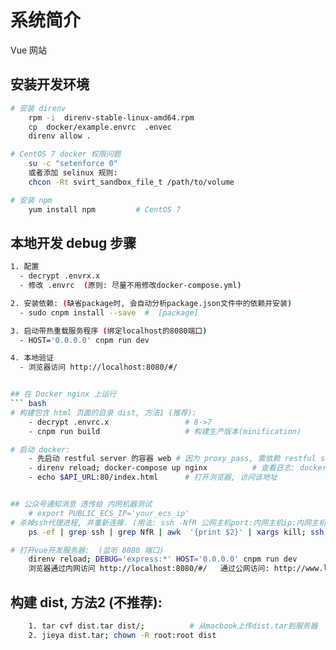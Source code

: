 # 系统简介
Vue 网站


## 安装开发环境
``` bash
# 安装 direnv
    rpm -i  direnv-stable-linux-amd64.rpm
    cp  docker/example.envrc  .envec
    direnv allow .

# CentOS 7 docker 权限问题
    su -c "setenforce 0"
    或者添加 selinux 规则:
    chcon -Rt svirt_sandbox_file_t /path/to/volume

# 安装 npm
    yum install npm         # CentOS 7
```


## 本地开发 debug 步骤
``` bash
1. 配置
  - decrypt .envrx.x
  - 修改 .envrc  (原则: 尽量不用修改docker-compose.yml)

2. 安装依赖: (缺省package时, 会自动分析package.json文件中的依赖并安装)
  - sudo cnpm install --save  #  [package]

3. 启动带热重载服务程序 (绑定localhost的8080端口)
  - HOST='0.0.0.0' cnpm run dev

4. 本地验证
  - 浏览器访问 http://localhost:8080/#/


## 在 Docker nginx 上运行
``` bash
# 构建包含 html 页面的目录 dist, 方法1 (推荐):
    - decrypt .envrc.x                 # 8->7
    - cnpm run build                   # 构建生产版本(minification)

# 启动 docker:
    - 先启动 restful server 的容器 web # 因为 proxy_pass, 需依赖 restful server
    - direnv reload; docker-compose up nginx          # 查看日志: docker-compose logs -f, 正常是实时打印!
    - echo $API_URL:80/index.html      # 打开浏览器, 访问该地址


## 公众号通知消息 透传给 内网机器测试
    # export PUBLIC_ECS_IP='your_ecs_ip'
# 杀掉ssh代理进程, 并重新连接. (用法: ssh -NfR 公网主机port:内网主机ip:内网主机port <用户名>@公网主机ip -p 公网主机ssh端口)
    ps -ef | grep ssh | grep NfR | awk  '{print $2}' | xargs kill; ssh -NfR  80:localhost:80  root@${PUBLIC_ECS_IP}  -p 22

# 打开vue开发服务器:  (监听 8080 端口)
    direnv reload; DEBUG='express:*' HOST='0.0.0.0' cnpm run dev
    浏览器通过内网访问 http://localhost:8080/#/   通过公网访问: http://www.lynatgz.cn/
```


## 构建 dist, 方法2 (不推荐):
``` bash
    1. tar cvf dist.tar dist/;          # 从macbook上传dist.tar到服务器
    2. jieya dist.tar; chown -R root:root dist
```
